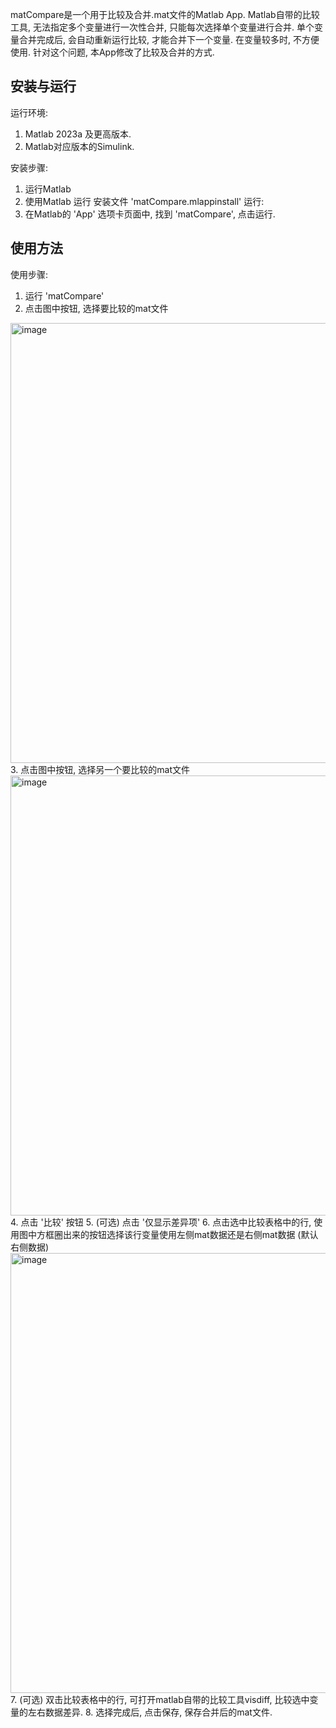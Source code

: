 matCompare是一个用于比较及合并.mat文件的Matlab App. Matlab自带的比较工具, 无法指定多个变量进行一次性合并, 只能每次选择单个变量进行合并. 单个变量合并完成后, 会自动重新运行比较, 才能合并下一个变量. 在变量较多时, 不方便使用. 针对这个问题, 本App修改了比较及合并的方式. 


## 安装与运行

运行环境: 
  1. Matlab 2023a 及更高版本.
  2. Matlab对应版本的Simulink.

安装步骤: 
  1. 运行Matlab
  2. 使用Matlab 运行 安装文件 'matCompare.mlappinstall'
运行:
  1. 在Matlab的 'App' 选项卡页面中, 找到 'matCompare', 点击运行. 

## 使用方法

使用步骤:
  1. 运行 'matCompare'
  2. 点击图中按钮, 选择要比较的mat文件
  <img width="704" alt="image" src="https://github.com/user-attachments/assets/cdfb4017-1b61-46b3-91d1-9cb558252140">
  3. 点击图中按钮, 选择另一个要比较的mat文件
  <img width="704" alt="image" src="https://github.com/user-attachments/assets/9b089c0f-1b81-4521-a558-cd9ed6e01b28">
  4. 点击 '比较' 按钮
  5. (可选) 点击 '仅显示差异项'
  6. 点击选中比较表格中的行, 使用图中方框圈出来的按钮选择该行变量使用左侧mat数据还是右侧mat数据 (默认右侧数据)
  <img width="704" alt="image" src="https://github.com/user-attachments/assets/ac19529b-9078-4c7f-ad43-4881f5485f0b">
  7. (可选) 双击比较表格中的行, 可打开matlab自带的比较工具visdiff, 比较选中变量的左右数据差异. 
  8. 选择完成后, 点击保存, 保存合并后的mat文件. 
